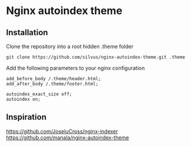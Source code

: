 # Nginx autoindex theme

## Installation

Clone the repository into a root hidden .theme folder

``` shell
git clone https://github.com/silvus/nginx-autoindex-theme.git .theme
```

Add the following parameters to your nginx configuration

``` nginx
add_before_body /.theme/header.html;
add_after_body /.theme/footer.html;

autoindex_exact_size off;
autoindex on;
```

## Inspiration

https://github.com/JoseluCross/nginx-indexer
https://github.com/manala/nginx-autoindex-theme
